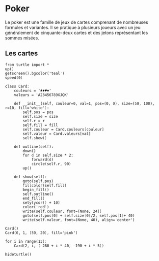 # Poker

Le poker est une famille de jeux de cartes comprenant de nombreuses formules et variantes. Il se pratique à plusieurs joueurs avec un jeu généralement de cinquante-deux cartes et des jetons représentant les sommes misées.

## Les cartes

```{codeplay}
from turtle import *
up()
getscreen().bgcolor('teal')
speed(0)

class Card:
    couleurs = '♣♦♥♠'
    valeurs = 'A23456789XJQK'

    def __init__(self, couleur=0, val=1, pos=(0, 0), size=(50, 100), r=10, fill='white'):
        self.pos = pos
        self.size = size
        self.r = r
        self.fill = fill
        self.couleur = Card.couleurs[couleur]
        self.valeur = Card.valeurs[val]
        self.show()
        
    def outline(self):
        down()
        for d in self.size * 2:
            forward(d)
            circle(self.r, 90)
        up()
        
    def show(self):
        goto(self.pos)
        fillcolor(self.fill)
        begin_fill()
        self.outline()
        end_fill()
        sety(ycor() + 10)
        color('red')
        write(self.couleur, font=(None, 24))
        goto(self.pos[0] + self.size[0]/2, self.pos[1]+ 40)
        write(self.valeur, font=(None, 40), align='center')
        
Card()
Card(0, 1, (50, 20), fill='pink')

for i in range(13):
    Card(2, i, (-280 + i * 40, -190 + i * 5))
    
hideturtle()
```